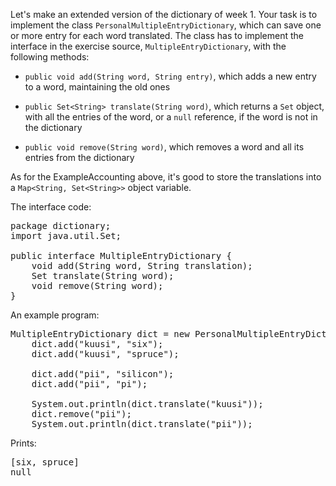 Let's make an extended version of the dictionary of week 1. Your task is to implement the class `PersonalMultipleEntryDictionary`, which can save one or more entry for each word translated. The class has to implement the interface in the exercise source, `MultipleEntryDictionary`, with the following methods:

* `public void add(String word, String entry)`, which adds a new entry to a word, maintaining the old ones  

* `public Set<String> translate(String word)`, which returns a `Set` object, with all the entries of the word, or a `null` reference, if the word is not in the dictionary  

* `public void remove(String word)`, which removes a word and all its entries from the dictionary  

As for the ExampleAccounting above, it's good to store the translations into a `Map<String, Set<String>>` object variable.

The interface code:

<pre class="sh_java sh_sourceCode">
package dictionary;
import java.util.Set;

public interface MultipleEntryDictionary {
    void add(String word, String translation);
    Set<String> translate(String word);
    void remove(String word);
}
</pre>

An example program:

<pre class="sh_java sh_sourceCode">
MultipleEntryDictionary dict = new PersonalMultipleEntryDictionary();
    dict.add("kuusi", "six");
    dict.add("kuusi", "spruce");

    dict.add("pii", "silicon");
    dict.add("pii", "pi");

    System.out.println(dict.translate("kuusi"));
    dict.remove("pii");
    System.out.println(dict.translate("pii"));
</pre>

Prints:

<pre>
[six, spruce]
null
</pre>
